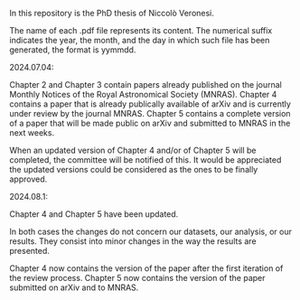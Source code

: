 In this repository is the PhD thesis of Niccolò Veronesi.

The name of each .pdf file represents its content. The numerical suffix indicates the year, the month, and the day in which such file has been generated, the format is yymmdd.

2024.07.04:

Chapter 2 and Chapter 3 contain papers already published on the journal Monthly Notices of the Royal Astronomical Society (MNRAS).
Chapter 4 contains a paper that is already publically available of arXiv and is currently under review by the journal MNRAS.
Chapter 5 contains a complete version of a paper that will be made public on arXiv and submitted to MNRAS in the next weeks.

When an updated version of Chapter 4 and/or of Chapter 5 will be completed, the committee will be notified of this.
It would be appreciated the updated versions could be considered as the ones to be finally approved.

2024.08.1:

Chapter 4 and Chapter 5 have been updated.

In both cases the changes do not concern our datasets, our analysis, or our results.
They consist into minor changes in the way the results are presented.

Chapter 4 now contains the version of the paper after the first iteration of the review process.
Chapter 5 now contains the version of the paper submitted on arXiv and to MNRAS.
